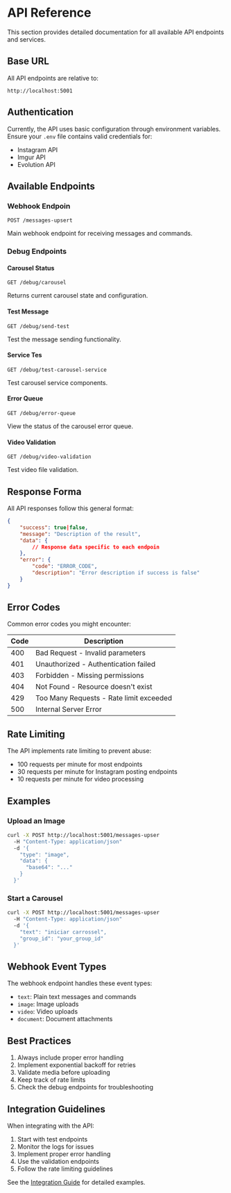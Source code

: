 # API Reference

This section provides detailed documentation for all available API endpoints and services.

## Base URL

All API endpoints are relative to:
```
http://localhost:5001
```

## Authentication

Currently, the API uses basic configuration through environment variables. Ensure your `.env` file contains valid credentials for:
- Instagram API
- Imgur API
- Evolution API

## Available Endpoints

### Webhook Endpoin
`POST /messages-upsert`

Main webhook endpoint for receiving messages and commands.

### Debug Endpoints

#### Carousel Status
`GET /debug/carousel`

Returns current carousel state and configuration.

#### Test Message
`GET /debug/send-test`

Test the message sending functionality.

#### Service Tes
`GET /debug/test-carousel-service`

Test carousel service components.

#### Error Queue
`GET /debug/error-queue`

View the status of the carousel error queue.

#### Video Validation
`GET /debug/video-validation`

Test video file validation.

## Response Forma

All API responses follow this general format:

```json
{
    "success": true|false,
    "message": "Description of the result",
    "data": {
        // Response data specific to each endpoin
    },
    "error": {
        "code": "ERROR_CODE",
        "description": "Error description if success is false"
    }
}
```

## Error Codes

Common error codes you might encounter:

| Code | Description |
|------|-------------|
| 400  | Bad Request - Invalid parameters |
| 401  | Unauthorized - Authentication failed |
| 403  | Forbidden - Missing permissions |
| 404  | Not Found - Resource doesn't exist |
| 429  | Too Many Requests - Rate limit exceeded |
| 500  | Internal Server Error |

## Rate Limiting

The API implements rate limiting to prevent abuse:
- 100 requests per minute for most endpoints
- 30 requests per minute for Instagram posting endpoints
- 10 requests per minute for video processing

## Examples

### Upload an Image
```bash
curl -X POST http://localhost:5001/messages-upser
  -H "Content-Type: application/json"
  -d '{
    "type": "image",
    "data": {
      "base64": "..."
    }
  }'
```

### Start a Carousel
```bash
curl -X POST http://localhost:5001/messages-upser
  -H "Content-Type: application/json"
  -d '{
    "text": "iniciar carrossel",
    "group_id": "your_group_id"
  }'
```

## Webhook Event Types

The webhook endpoint handles these event types:

- `text`: Plain text messages and commands
- `image`: Image uploads
- `video`: Video uploads
- `document`: Document attachments

## Best Practices

1. Always include proper error handling
2. Implement exponential backoff for retries
3. Validate media before uploading
4. Keep track of rate limits
5. Check the debug endpoints for troubleshooting

## Integration Guidelines

When integrating with the API:

1. Start with test endpoints
2. Monitor the logs for issues
3. Implement proper error handling
4. Use the validation endpoints
5. Follow the rate limiting guidelines

See the [Integration Guide](../guides/integration.md) for detailed examples.
